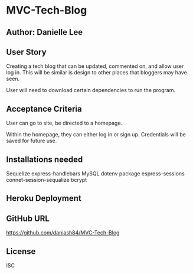 # MVC-Tech-Blog

## Author: Danielle Lee

## User Story

Creating a tech blog that can be updated, commented on, and allow user log in. This will be similar is design to other places that bloggers may have seen.

User will need to download certain dependencies to run the program. 

## Acceptance Criteria

User can go to site, be directed to a homepage. 

Within the homepage, they can either log in or sign up. Credentials will be saved for future use. 

## Installations needed

Sequelize 
express-handlebars
MySQL
dotenv package
espress-sessions
connet-session-sequalize
bcrypt


## Heroku Deployment 


## GitHub URL
https://github.com/daniash84/MVC-Tech-Blog

## License 
ISC





